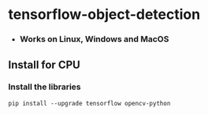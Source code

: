 # tensorflow-object-detection
* ### Works on Linux, Windows and MacOS


## Install for CPU

### Install the libraries
```
pip install --upgrade tensorflow opencv-python
```
